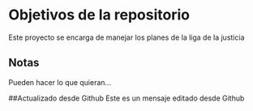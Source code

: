 # Objetivos de la repositorio

Este proyecto se encarga de manejar los planes de la liga de la justicia

## Notas
Pueden hacer lo que quieran...

##Actualizado desde Github
Este es un mensaje editado desde Github

